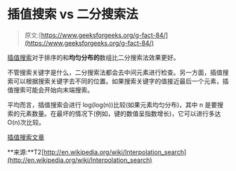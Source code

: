 # 插值搜索 vs 二分搜索法

> 原文:[https://www.geeksforgeeks.org/g-fact-84/](https://www.geeksforgeeks.org/g-fact-84/)

[插值搜索](http://en.wikipedia.org/wiki/Interpolation_search)对于排序的和**均匀分布的**数组比二分搜索法效果更好。

不管搜索关键字是什么，二分搜索法都会去中间元素进行检查。另一方面，插值搜索可以根据搜索关键字去不同的位置。如果搜索关键字的值接近最后一个元素，插值搜索可能会开始向末端搜索。

平均而言，插值搜索会进行 log(log(n))比较(如果元素均匀分布)，其中 n 是要搜索的元素数量。在最坏的情况下(例如，键的数值呈指数增长)，它可以进行多达 O(n)次比较。

[插值搜索文章](https://www.geeksforgeeks.org/interpolation-search/)

**来源:**T2[http://en.wikipedia.org/wiki/Interpolation_search](http://en.wikipedia.org/wiki/Interpolation_search)
